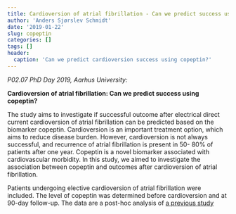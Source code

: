 ```yaml
---
title: Cardioversion of atrial fibrillation - Can we predict success using copeptin?
author: 'Anders Sjørslev Schmidt'
date: '2019-01-22'
slug: copeptin
categories: []
tags: []
header:
  caption: 'Can we predict cardioversion success using copeptin?'
---
```


_P02.07 PhD Day 2019, Aarhus University:_

**Cardioversion of atrial fibrillation: Can we predict success using copeptin?**

 The study aims to investigate if successful outcome after 
electrical direct current cardioversion of atrial fibrillation can be predicted 
based on the biomarker copeptin. Cardioversion is an important treatment 
option, which aims to reduce disease burden. However, cardioversion is 
not always successful, and recurrence of atrial fibrillation is present in 50-
80% of patients after one year. Copeptin is a novel biomarker associated 
with cardiovascular morbidity. In this study, we aimed to investigate the association between copeptin and outcomes after cardioversion of atrial fibrillation. 

Patients undergoing elective cardioversion of atrial fibrillation 
were included. The level of copeptin was determined before 
cardioversion and at 90-day follow-up. The data are a post-hoc analysis of [a previous study](https://andersschmidt.netlify.com/publication/jaha-study/)










